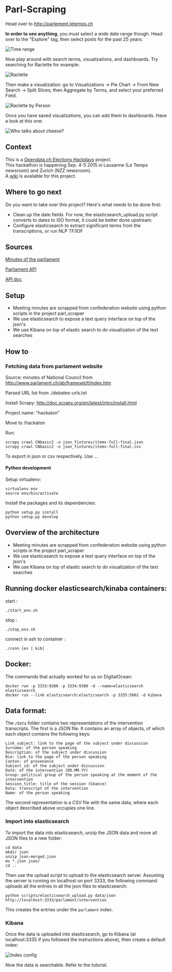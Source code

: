# Parl-Scraping

Head over to http://parlement.letemps.ch

 **In order to see anything**, you must select a wide date range though. 
Head over to the "Explore" tag, then select posts for the past 25 years:

![Time range](time_range.png "Time range config")

Now play around with search terms, visualizations, and dashboards. Try searching for Raclette for example:

![Raclette](raclette.png "When was raclette mentionned?")

Then make a visualization: go to Visualizations -> Pie Chart -> From New Search -> Split Slices; 
then Aggregate by Terms, and select your preferred Field.

![Raclette by Person](darbelley.png "Who talks about Raclette?")

Once you have saved visualizations, you can add them to dashboards. Have a look at this one:

![Who talks about cheese?](fromages.png "Who talks about cheese?")


## Context

This is a [Opendata.ch Elections Hackdays](http://make.opendata.ch/elections) project.  
This hackathon is happening Sep. 4-5 2015 in Lausanne (Le Temps newsroom) and Zurich (NZZ newsroom).  
A [wiki](http://make.opendata.ch/wiki/project:chparlscraping) is available for this project.  

## Where to go next

Do you want to take over this project? Here's what needs to be done first:

- Clean up the date fields. For now, the elasticsearch_upload.py script converts to dates to ISO format, 
it could be better done upstream.
- Configure elasticsearch to extract significant terms from the transcriptions, or run NLP TF/IDF

## Sources

[Minutes of the parliament](http://www.parlament.ch/ab/frameset/f/index.htm)

[Parliament API](http://ws.parlament.ch/)

[API doc](http://www.parlament.ch/e/dokumentation/webservices-opendata/Documents/webservices-info-dritte-e.pdf)

## Setup

- Meeting minutes are scrapped from confederation website using python scripts in the project parl_scraper
- We use elasticsearch to expose a text query interface on top of the json's
- We use Kibana on top of elastic search to do visualization of the text searches


## How to

### Fetching data from parlament website

Source: minutes of National Council from http://www.parlament.ch/ab/frameset/f/index.htm

Parsed URL list from ./debates-urls.txt

Install Scrapy: http://doc.scrapy.org/en/latest/intro/install.html

Project name: "hackaton"

Move to /hackaton

Run:

    scrapy crawl CNbasic2 -o json_fixtures/items-full-final.json
    scrapy crawl CNbasic2 -o json_fixtures/items-full-final.csv

To export in json or csv respectively. Use ...

#### Python development

Setup virtualenv:

    virtualenv env
    source env/bin/activate

Install the packages and its dependencies:

    python setup.py install
    python setup.py develop
    
## Overview of the architecture

- Meeting minutes are scrapped from confederation website using python scripts in the project parl_scraper
- We use elasticsearch to expose a text query interface on top of the json's
- We use Kibana on top of elastic search to do visualization of the text searches

## Running docker elasticsearch/kinaba containers:

start :

    ./start_env.sh

stop :

    ./stop_env.sh

    
connect in ssh to container :

    ./conn [es | kib]

## Docker:

The commands that actually worked for us on DigitalOcean:

    docker run -p 3333:9200 -p 3334:9300 -d --name=elasticsearch elasticsearch
    docker run --link elasticsearch:elasticsearch -p 3335:5601 -d kibana
    
    
## Data format:

The `/data` folder contains two representations of the intervention transcripts. The first is a JSON file. 
It contains an array of objects, of which each object contains the following keys:

    Link_subject: link to the page of the subject under discussion
    Surname: of the person speaking
    Description: of the subject under discussion
    Bio: link to the page of the person speaking
    Canton: of provenance
    Subject_id: of the subject under discussion
    Date: of the intervention (DD.MM.YY)
    Group: political group of the person speaking at the moment of the intervention
    Session_title: title of the session (Séance)
    Data: transcript of the intervention
    Name: of the person speaking
    
The second representation is a CSV file with the same data, where each object described above occupies one line.


### Import into elasticsearch

To import the data into elasticsearch, unzip the JSON data and move all JSON files to a new folder:

    cd data
    mkdir json
    unzip json-merged.json
    mv *.json json/
    cd ..
    
Then use the upload script to upload to the elasticsearch server. Assuming the server is running on localhost on port 
3333, the following command uploads all the entries in all the json files to elasticsearch:

    python scripts/elasticsearch_upload.py data/json http://localhost:3333/parlament/intervention
    
This creates the entries under the `parlament` index.

### Kibana

Once the data is uploaded into elasticsearch, go to Kibana (at localhost:3335 if you followed the instructions above), 
then create a default index:

![Index config](index_config.png "Index Configuration")

Now the data is searchable. Refer to the tutorial.
